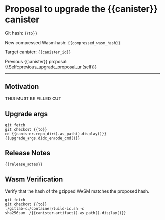 # Proposal to upgrade the {{canister}} canister

Git hash: `{{to}}`

New compressed Wasm hash: `{{compressed_wasm_hash}}`

Target canister: `{{canister_id}}`

Previous {{canister}} proposal: {{Self::previous_upgrade_proposal_url(self)}}

---

## Motivation
THIS MUST BE FILLED OUT


## Upgrade args

```
git fetch
git checkout {{to}}
cd {{canister.repo_dir().as_path().display()}}
{{upgrade_args.didc_encode_cmd()}}
```

## Release Notes

```
{{release_notes}}
 ```

## Wasm Verification

Verify that the hash of the gzipped WASM matches the proposed hash.

```
git fetch
git checkout {{to}}
./gitlab-ci/container/build-ic.sh -c
sha256sum ./{{canister.artifact().as_path().display()}}
```
